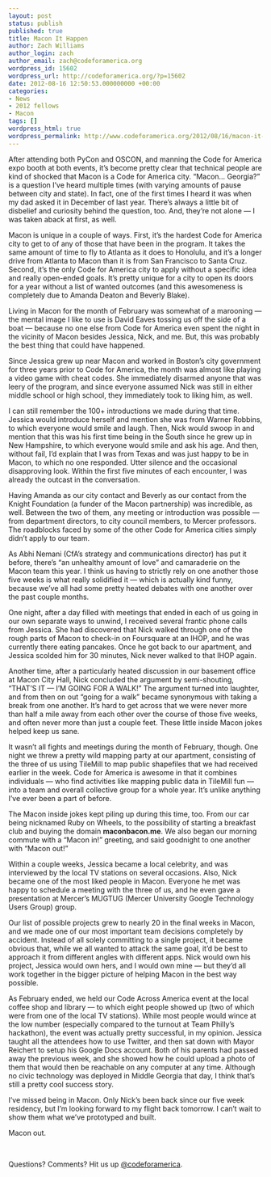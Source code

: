 ```yaml
---
layout: post
status: publish
published: true
title: Macon It Happen
author: Zach Williams
author_login: zach
author_email: zach@codeforamerica.org
wordpress_id: 15602
wordpress_url: http://codeforamerica.org/?p=15602
date: 2012-08-16 12:50:53.000000000 +00:00
categories:
- News
- 2012 fellows
- Macon
tags: []
wordpress_html: true
wordpress_permalink: http://www.codeforamerica.org/2012/08/16/macon-it-happen/
---
```


<p>After attending both PyCon and OSCON, and manning the Code for America expo booth at both events, it’s become pretty clear that technical people are kind of shocked that Macon is a Code for America city. “Macon… Georgia?” is a question I’ve heard multiple times (with varying amounts of pause between city and state). In fact, one of the first times I heard it was when my dad asked it in December of last year. There’s always a little bit of disbelief and curiosity behind the question, too. And, they’re not alone — I was taken aback at first, as well.</p>
<p>Macon is unique in a couple of ways. First, it’s the hardest Code for America city to get to of any of those that have been in the program. It takes the same amount of time to fly to Atlanta as it does to Honolulu, and it’s a longer drive from Atlanta to Macon than it is from San Francisco to Santa Cruz. Second, it’s the only Code for America city to apply without a specific idea and really open-ended goals. It’s pretty unique for a city to open its doors for a year without a list of wanted outcomes (and this awesomeness is completely due to Amanda Deaton and Beverly Blake).</p>
<p>Living in Macon for the month of February was somewhat of a marooning — the mental image I like to use is David Eaves tossing us off the side of a boat — because no one else from Code for America even spent the night in the vicinity of Macon besides Jessica, Nick, and me. But, this was probably the best thing that could have happened.</p>
<p>Since Jessica grew up near Macon and worked in Boston’s city government for three years prior to Code for America, the month was almost like playing a video game with cheat codes. She immediately disarmed anyone that was leery of the program, and since everyone assumed Nick was still in either middle school or high school, they immediately took to liking him, as well.</p>
<p>I can still remember the 100+ introductions we made during that time. Jessica would introduce herself and mention she was from Warner Robbins, to which everyone would smile and laugh. Then, Nick would swoop in and mention that this was his first time being in the South since he grew up in New Hampshire, to which everyone would smile and ask his age. And then, without fail, I’d explain that I was from Texas and was just happy to be in Macon, to which no one responded. Utter silence and the occasional disapproving look. Within the first five minutes of each encounter, I was already the outcast in the conversation.</p>
<p>Having Amanda as our city contact and Beverly as our contact from the Knight Foundation (a funder of the Macon partnership) was incredible, as well. Between the two of them, any meeting or introduction was possible — from department directors, to city council members, to Mercer professors. The roadblocks faced by some of the other Code for America cities simply didn’t apply to our team.</p>
<p>As Abhi Nemani (CfA’s strategy and communications director) has put it before, there’s “an unhealthy amount of love” and camaraderie on the Macon team this year. I think us having to strictly rely on one another those five weeks is what really solidified it — which is actually kind funny, because we’ve all had some pretty heated debates with one another over the past couple months.</p>
<p>One night, after a day filled with meetings that ended in each of us going in our own separate ways to unwind, I received several frantic phone calls from Jessica. She had discovered that Nick walked through one of the rough parts of Macon to check-in on Foursquare at an IHOP, and he was currently there eating pancakes. Once he got back to our apartment, and Jessica scolded him for 30 minutes, Nick never walked to that IHOP again.</p>
<p>Another time, after a particularly heated discussion in our basement office at Macon City Hall, Nick concluded the argument by semi-shouting, “THAT’S IT — I’M GOING FOR A WALK!” The argument turned into laughter, and from then on out “going for a walk” became synonymous with taking a break from one another. It’s hard to get across that we were never more than half a mile away from each other over the course of those five weeks, and often never more than just a couple feet. These little inside Macon jokes helped keep us sane.</p>
<p>It wasn’t all fights and meetings during the month of February, though. One night we threw a pretty wild mapping party at our apartment, consisting of the three of us using TileMill to map public shapefiles that we had received earlier in the week. Code for America is awesome in that it combines individuals — who find activities like mapping public data in TileMill fun — into a team and overall collective group for a whole year. It’s unlike anything I’ve ever been a part of before.</p>
<p>The Macon inside jokes kept piling up during this time, too. From our car being nicknamed Ruby on Wheels, to the possibility of starting a breakfast club and buying the domain <strong>maconbacon.me</strong>. We also began our morning commute with a “Macon in!” greeting, and said goodnight to one another with “Macon out!”</p>
<p>Within a couple weeks, Jessica became a local celebrity, and was interviewed by the local TV stations on several occasions. Also, Nick became one of the most liked people in Macon. Everyone he met was happy to schedule a meeting with the three of us, and he even gave a presentation at Mercer’s MUGTUG (Mercer University Google Technology Users Group) group.</p>
<p>Our list of possible projects grew to nearly 20 in the final weeks in Macon, and we made one of our most important team decisions completely by accident. Instead of all solely committing to a single project, it became obvious that, while we all wanted to attack the same goal, it’d be best to approach it from different angles with different apps. Nick would own his project, Jessica would own hers, and I would own mine — but they’d all work together in the bigger picture of helping Macon in the best way possible.</p>
<p>As February ended, we held our Code Across America event at the local coffee shop and library — to which eight people showed up (two of which were from one of the local TV stations). While most people would wince at the low number (especially compared to the turnout at Team Philly’s hackathon), the event was actually pretty successful, in my opinion. Jessica taught all the attendees how to use Twitter, and then sat down with Mayor Reichert to setup his Google Docs account. Both of his parents had passed away the previous week, and she showed how he could upload a photo of them that would then be reachable on any computer at any time. Although no civic technology was deployed in Middle Georgia that day, I think that’s still a pretty cool success story.</p>
<p>I’ve missed being in Macon. Only Nick’s been back since our five week residency, but I’m looking forward to my flight back tomorrow. I can’t wait to show them what we’ve prototyped and built.</p>
<p>Macon out.</p>
<p> </p>
<p>Questions? Comments? Hit us up <a href="http://twitter.com/codeforamerica" target="_blank">@codeforamerica</a>.</p>
